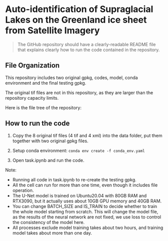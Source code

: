 # Auto-identification of Supraglacial Lakes on the Greenland ice sheet from Satellite Imagery

> The GitHub repository should have a clearly-readable README file that explains clearly how to run the code contained in the repository.

## File Organization

This repository includes two original gpkg, codes, model, conda environment and the final testing gpkg.

The original tif files are not in this repository, as they are larger than the repository capacity limits. 

Here is the file tree of the repository:


## How to run the code

1. Copy the 8 original tif files (4 tif and 4 xml) into the data folder, put them together with two original gpkg files.

2. Setup conda environment: `conda env create -f conda_env.yaml`

3. Open task.ipynb and run the code.
   
Note:

- Running all code in task.ipynb to re-create the testing gpkg.
- All the cell can run for more than one time, even though it includes file operation.
- The U-Net model is trained on Ubuntu20.04 with 80GB RAM and RTX3090, but it actually uses about 10GB GPU memory and 40GB RAM.
- You can change BATCH_SIZE and IS_TRAIN to decide whether to train the whole model starting from scratch. This will change the model file, as the results of the neural network are not fixed, we use loss to control the consistency of the model here. 
- All processes exclude model training takes about two hours, and training model takes about more than one day.
    